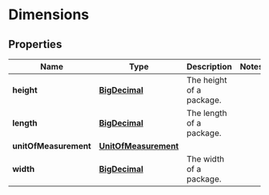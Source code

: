 
# Dimensions

## Properties
Name | Type | Description | Notes
------------ | ------------- | ------------- | -------------
**height** | [**BigDecimal**](BigDecimal.md) | The height of a package. | 
**length** | [**BigDecimal**](BigDecimal.md) | The length of a package. | 
**unitOfMeasurement** | [**UnitOfMeasurement**](UnitOfMeasurement.md) |  | 
**width** | [**BigDecimal**](BigDecimal.md) | The width of a package. | 



